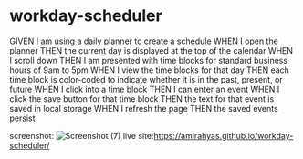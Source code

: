 # workday-scheduler
GIVEN I am using a daily planner to create a schedule
WHEN I open the planner
THEN the current day is displayed at the top of the calendar
WHEN I scroll down
THEN I am presented with time blocks for standard business hours of 9am to 5pm
WHEN I view the time blocks for that day
THEN each time block is color-coded to indicate whether it is in the past, present, or future
WHEN I click into a time block
THEN I can enter an event
WHEN I click the save button for that time block
THEN the text for that event is saved in local storage
WHEN I refresh the page
THEN the saved events persist

screenshot: ![Screenshot (7)](https://github.com/amirahyas/workday-scheduler/assets/143109513/d57c8d55-204c-49cd-ab62-a88ac05770de)
live site:https://amirahyas.github.io/workday-scheduler/
